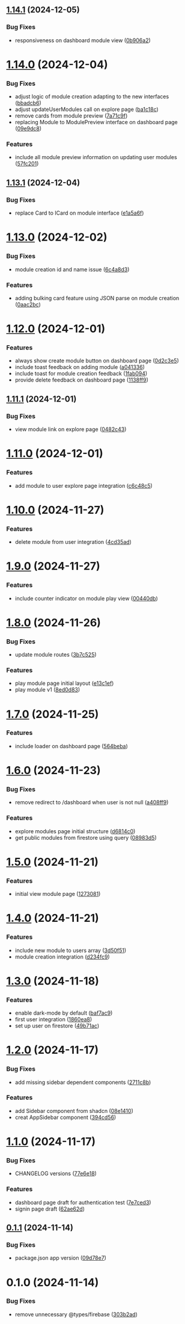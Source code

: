 ## [1.14.1](https://github.com/leogrigs/easy-cards/compare/v1.14.0...v1.14.1) (2024-12-05)


### Bug Fixes

* responsiveness on dashboard module view ([0b906a2](https://github.com/leogrigs/easy-cards/commit/0b906a245f7e27a31cad244a3675c423c9110f44))

# [1.14.0](https://github.com/leogrigs/easy-cards/compare/v1.13.1...v1.14.0) (2024-12-04)


### Bug Fixes

* adjust logic of module creation adapting to the new interfaces ([bbadcb6](https://github.com/leogrigs/easy-cards/commit/bbadcb6918bdfee316dede6051ed86baa603e18f))
* adjust updateUserModules call on explore page ([ba1c18c](https://github.com/leogrigs/easy-cards/commit/ba1c18c0fc70876ba5bf0467d30512d280853d33))
* remove cards from module preview ([7a71c9f](https://github.com/leogrigs/easy-cards/commit/7a71c9f44ac9c2e69afedd9785fee7adbd04776d))
* replacing Module to ModulePreview interface on dashboard page ([09e9dc8](https://github.com/leogrigs/easy-cards/commit/09e9dc8e35a9045a4887f999bf1bafc4aec76726))


### Features

* include all module preview information on updating user modules ([57fc201](https://github.com/leogrigs/easy-cards/commit/57fc201096f6c3c6c25d549c93785ae8f43da7ff))

## [1.13.1](https://github.com/leogrigs/easy-cards/compare/v1.13.0...v1.13.1) (2024-12-04)


### Bug Fixes

* replace Card to ICard on module interface ([e1a5a6f](https://github.com/leogrigs/easy-cards/commit/e1a5a6f2c0f39c3e1868b6676c0b06b4c1541951))

# [1.13.0](https://github.com/leogrigs/easy-cards/compare/v1.12.0...v1.13.0) (2024-12-02)


### Bug Fixes

* module creation id and name issue ([6c4a8d3](https://github.com/leogrigs/easy-cards/commit/6c4a8d3112310947c7b80b8f70c8923571113799))


### Features

* adding bulking card feature using JSON parse on module creation ([0aac2bc](https://github.com/leogrigs/easy-cards/commit/0aac2bcb3b32bd4270385e2134ae8f9a06c295f2))

# [1.12.0](https://github.com/leogrigs/easy-cards/compare/v1.11.1...v1.12.0) (2024-12-01)


### Features

* always show create module button on dashboard page ([0d2c3e5](https://github.com/leogrigs/easy-cards/commit/0d2c3e5ca718b33b44462bbc49723f359ba8ad55))
* include toast feedback on adding module ([a041336](https://github.com/leogrigs/easy-cards/commit/a04133630f0bb8b313e2b2f7001f00d43a292c21))
* include toast for module creation feedback ([1fab094](https://github.com/leogrigs/easy-cards/commit/1fab09446dc1255e3d5f0898e1c5600440f6fca7))
* provide delete feedback on dashboard page ([1138ff9](https://github.com/leogrigs/easy-cards/commit/1138ff94e0c96b28016c2386b33efbf1c6e0b1b9))

## [1.11.1](https://github.com/leogrigs/easy-cards/compare/v1.11.0...v1.11.1) (2024-12-01)


### Bug Fixes

* view module link on explore page ([0482c43](https://github.com/leogrigs/easy-cards/commit/0482c43c4ef85b889b324a7ba9378151ccd644bf))

# [1.11.0](https://github.com/leogrigs/easy-cards/compare/v1.10.0...v1.11.0) (2024-12-01)


### Features

* add module to user explore page integration ([c6c48c5](https://github.com/leogrigs/easy-cards/commit/c6c48c5cafe8fdfd69319ce998d4bbfbf9da17f3))

# [1.10.0](https://github.com/leogrigs/easy-cards/compare/v1.9.0...v1.10.0) (2024-11-27)


### Features

* delete module from user integration ([4cd35ad](https://github.com/leogrigs/easy-cards/commit/4cd35adb02987e8c55ee41b12e3e9d6ddbc84a96))

# [1.9.0](https://github.com/leogrigs/easy-cards/compare/v1.8.0...v1.9.0) (2024-11-27)


### Features

* include counter indicator on module play view ([00440db](https://github.com/leogrigs/easy-cards/commit/00440dbf658ee46e6f8f0f19ae75fa91c6332350))

# [1.8.0](https://github.com/leogrigs/easy-cards/compare/v1.7.0...v1.8.0) (2024-11-26)


### Bug Fixes

* update module routes ([3b7c525](https://github.com/leogrigs/easy-cards/commit/3b7c525a126cce9dddc1553c1162cfe0e819ee64))


### Features

* play module page initial layout ([e13c1ef](https://github.com/leogrigs/easy-cards/commit/e13c1efbdcbf309b11760371d6ea14999073d1f0))
* play module v1 ([8ed0d83](https://github.com/leogrigs/easy-cards/commit/8ed0d835634decf38a5f1175ea49eed2f92c8228))

# [1.7.0](https://github.com/leogrigs/easy-cards/compare/v1.6.0...v1.7.0) (2024-11-25)


### Features

* include loader on dashboard page ([564beba](https://github.com/leogrigs/easy-cards/commit/564beba081cf06ad2e3507bf52a2b5bf498b31f2))

# [1.6.0](https://github.com/leogrigs/easy-cards/compare/v1.5.0...v1.6.0) (2024-11-23)


### Bug Fixes

* remove redirect to /dashboard when user is not null ([a408ff9](https://github.com/leogrigs/easy-cards/commit/a408ff9a6655ea95ce7f02f34a20b498d8cd354c))


### Features

* explore modules page initial structure ([d6814c0](https://github.com/leogrigs/easy-cards/commit/d6814c0f77521036ebdf8097399bd72d9b31cee0))
* get public modules from firestore using query ([08983d5](https://github.com/leogrigs/easy-cards/commit/08983d5121fdb3806d6eb2f7d026058edac5cccb))

# [1.5.0](https://github.com/leogrigs/easy-cards/compare/v1.4.0...v1.5.0) (2024-11-21)


### Features

* initial view module page ([1273081](https://github.com/leogrigs/easy-cards/commit/12730814142daeb0e723dd3634feb61e4e6ff952))

# [1.4.0](https://github.com/leogrigs/easy-cards/compare/v1.3.0...v1.4.0) (2024-11-21)


### Features

* include new module to users array ([3d50f51](https://github.com/leogrigs/easy-cards/commit/3d50f51420b42d8c9d62029356f8fa8189490658))
* module creation integration ([d234fc9](https://github.com/leogrigs/easy-cards/commit/d234fc94130412994614cb14b7b874ec5a624b94))

# [1.3.0](https://github.com/leogrigs/easy-cards/compare/v1.2.0...v1.3.0) (2024-11-18)


### Features

* enable dark-mode by default ([baf7ac9](https://github.com/leogrigs/easy-cards/commit/baf7ac9d9605b1b1ef5f2bd97f3a8f909d679375))
* first user integration ([1860ea8](https://github.com/leogrigs/easy-cards/commit/1860ea8df83c7e96794c18983632f66a3dcca387))
* set up user on firestore ([49b71ac](https://github.com/leogrigs/easy-cards/commit/49b71acf49bea2791c91030b6acf542b57fd21b3))

# [1.2.0](https://github.com/leogrigs/easy-cards/compare/v1.1.0...v1.2.0) (2024-11-17)


### Bug Fixes

* add missing sidebar dependent components ([2711c8b](https://github.com/leogrigs/easy-cards/commit/2711c8bd871dd78ed692d9104c74d1bb94293401))


### Features

* add Sidebar component from shadcn ([08e1410](https://github.com/leogrigs/easy-cards/commit/08e1410bd7bf0f24e7fb9cc1897e3987bf25de37))
* creat AppSidebar component ([394cd56](https://github.com/leogrigs/easy-cards/commit/394cd564ee0010904e847a89b2c639899698a00b))

# [1.1.0](https://github.com/leogrigs/easy-cards/compare/v1.0.1...v1.1.0) (2024-11-17)


### Bug Fixes

* CHANGELOG versions ([77e6e18](https://github.com/leogrigs/easy-cards/commit/77e6e18d59216b6c6cf4b670c373fcb6d7f46dd5))


### Features

* dashboard page draft for authentication test ([7e7ced3](https://github.com/leogrigs/easy-cards/commit/7e7ced3e673e3747a6342e960f4daac987aaf377))
* signin page draft ([62ae62d](https://github.com/leogrigs/easy-cards/commit/62ae62d732dccc8b6151ad2452c1fd1093394702))

## [0.1.1](https://github.com/leogrigs/easy-cards/compare/v1.0.0...v1.0.1) (2024-11-14)

### Bug Fixes

- package.json app version ([09d78e7](https://github.com/leogrigs/easy-cards/commit/09d78e75fe7df27cce8e7edc918cc616571ee8c2))

# 0.1.0 (2024-11-14)

### Bug Fixes

- remove unnecessary @types/firebase ([303b2ad](https://github.com/leogrigs/easy-cards/commit/303b2ad01077e325d6ec0792526993dab72008ec))
